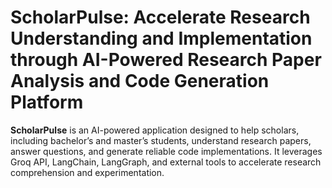 # ScholarPulse: Accelerate Research Understanding and Implementation through AI-Powered Research Paper Analysis and Code Generation Platform

**ScholarPulse** is an AI-powered application designed to help scholars, including bachelor’s and master’s students, understand research papers, answer questions, and generate reliable code implementations. It leverages Groq API, LangChain, LangGraph, and external tools to accelerate research comprehension and experimentation.

